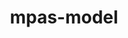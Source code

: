 ---
title: "mpas-model"
layout: cache
categories: [package, v0.22.5]
meta: {"compilers": ["gcc@=7.3.1"], "num_specs": 3, "num_specs_by_stack": {"aws-isc": 1, "aws-isc-aarch64": 2, "root": 3}, "oss": ["amzn2"], "platforms": ["linux"], "stacks": ["aws-isc", "aws-isc-aarch64", "root"], "targets": ["aarch64", "neoverse_n1", "x86_64_v3"], "versions": ["7.3"]}
spec_details: [{"compiler": "gcc@=7.3.1", "hash": "5xk4y4i2mrsv4slfyeodu6n5bgw75snz", "os": "amzn2", "platform": "linux", "size": "-", "stacks": ["aws-isc-aarch64", "root"], "tarball": "https://binaries.spack.io/v0.22.5/build_cache/linux-amzn2-aarch64/gcc-7.3.1/mpas-model-7.3/linux-amzn2-aarch64-gcc-7.3.1-mpas-model-7.3-5xk4y4i2mrsv4slfyeodu6n5bgw75snz.spack", "target": "aarch64", "variants": ["build_system=makefile", "make_target=none", "precision=double"], "versions": ["7.3"]}, {"compiler": "gcc@=7.3.1", "hash": "6snvsqcmr66gsi7kyz3t7xnyik2ztzb5", "os": "amzn2", "platform": "linux", "size": "-", "stacks": ["aws-isc-aarch64", "root"], "tarball": "https://binaries.spack.io/v0.22.5/build_cache/linux-amzn2-neoverse_n1/gcc-7.3.1/mpas-model-7.3/linux-amzn2-neoverse_n1-gcc-7.3.1-mpas-model-7.3-6snvsqcmr66gsi7kyz3t7xnyik2ztzb5.spack", "target": "neoverse_n1", "variants": ["build_system=makefile", "make_target=none", "precision=double"], "versions": ["7.3"]}, {"compiler": "gcc@=7.3.1", "hash": "kyqnfc3nkcw65actrrxn72i2h7ayr5lr", "os": "amzn2", "platform": "linux", "size": "-", "stacks": ["aws-isc", "root"], "tarball": "https://binaries.spack.io/v0.22.5/build_cache/linux-amzn2-x86_64_v3/gcc-7.3.1/mpas-model-7.3/linux-amzn2-x86_64_v3-gcc-7.3.1-mpas-model-7.3-kyqnfc3nkcw65actrrxn72i2h7ayr5lr.spack", "target": "x86_64_v3", "variants": ["build_system=makefile", "make_target=none", "precision=double"], "versions": ["7.3"]}]
---